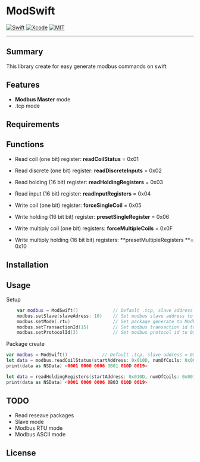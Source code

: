 # ModSwift
[![Swift](https://img.shields.io/badge/Swift-4.1-orange.svg)](https://swift.org)
[![Xcode](https://img.shields.io/badge/Xcode-9.4-blue.svg)](https://developer.apple.com/xcode)
[![MIT](https://img.shields.io/badge/License-MIT-red.svg)](https://opensource.org/licenses/MIT)
____

## Summary
This library create for easy generate modbus commands on swift

## Features
- **Modbus Master** mode
- .tcp mode

## Requirements


## Functions
- Read coil (one bit) register: **readCoilStatus** = 0x01
- Read discrete (one bit) register: **readDiscreteInputs** = 0x02
- Read holding (16 bit) register: **readHoldingRegisters** = 0x03
- Read input (16 bit) register: **readInputRegisters** = 0x04

- Write coil (one bit) register: **forceSingleCoil** = 0x05
- Write holding (16 bit bit) register: **presetSingleRegister** = 0x06

- Write multiply coil (one bit) registers: **forceMultipleCoils** = 0x0F
- Write multiply holding (16 bit bit) registers: **presetMultipleRegisters **= 0x10


## Installation


## Usage
Setup
```swift
    var modbus = ModSwift()             // Default .tcp, slave address = 0x00
    modbus.setSlave(slaveAdress: 10)    // Set modbus slave address to 0x0A
    modbus.setMode(.rtu)                // Set package generate to ModbusRTU mode
    modbus.setTransactionId(15)         // Set modbus transaction id to 0x000E (just in .tcp mode)
    modbus.setProtocolId(3)             // Set modbus protocol id to 0x0003 (just in .tcp mode)
```

Package create
```swift
var modbus = ModSwift()             // Default .tcp, slave address = 0x00
let data = modbus.readCoilStatus(startAddress: 0x010D, numOfCoils: 0x0019)
print(data as NSData) <0001 0000 0006 0B01 010D 0019>

let data = readHoldingRegisters(startAddress: 0x010D, numOfCoils: 0x0019)
print(data as NSData) <0001 0000 0006 0B03 010D 0019>
```

## TODO
- Read reseave packages
- Slave mode
- Modbus RTU mode
- Modbus ASCII mode

## License


